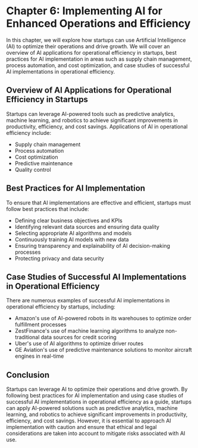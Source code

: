 Chapter 6: Implementing AI for Enhanced Operations and Efficiency
=================================================================

In this chapter, we will explore how startups can use Artificial Intelligence (AI) to optimize their operations and drive growth. We will cover an overview of AI applications for operational efficiency in startups, best practices for AI implementation in areas such as supply chain management, process automation, and cost optimization, and case studies of successful AI implementations in operational efficiency.

Overview of AI Applications for Operational Efficiency in Startups
------------------------------------------------------------------

Startups can leverage AI-powered tools such as predictive analytics, machine learning, and robotics to achieve significant improvements in productivity, efficiency, and cost savings. Applications of AI in operational efficiency include:

* Supply chain management
* Process automation
* Cost optimization
* Predictive maintenance
* Quality control

Best Practices for AI Implementation
------------------------------------

To ensure that AI implementations are effective and efficient, startups must follow best practices that include:

* Defining clear business objectives and KPIs
* Identifying relevant data sources and ensuring data quality
* Selecting appropriate AI algorithms and models
* Continuously training AI models with new data
* Ensuring transparency and explainability of AI decision-making processes
* Protecting privacy and data security

Case Studies of Successful AI Implementations in Operational Efficiency
-----------------------------------------------------------------------

There are numerous examples of successful AI implementations in operational efficiency by startups, including:

* Amazon's use of AI-powered robots in its warehouses to optimize order fulfillment processes
* ZestFinance's use of machine learning algorithms to analyze non-traditional data sources for credit scoring
* Uber's use of AI algorithms to optimize driver routes
* GE Aviation's use of predictive maintenance solutions to monitor aircraft engines in real-time

Conclusion
----------

Startups can leverage AI to optimize their operations and drive growth. By following best practices for AI implementation and using case studies of successful AI implementations in operational efficiency as a guide, startups can apply AI-powered solutions such as predictive analytics, machine learning, and robotics to achieve significant improvements in productivity, efficiency, and cost savings. However, it is essential to approach AI implementation with caution and ensure that ethical and legal considerations are taken into account to mitigate risks associated with AI use.
